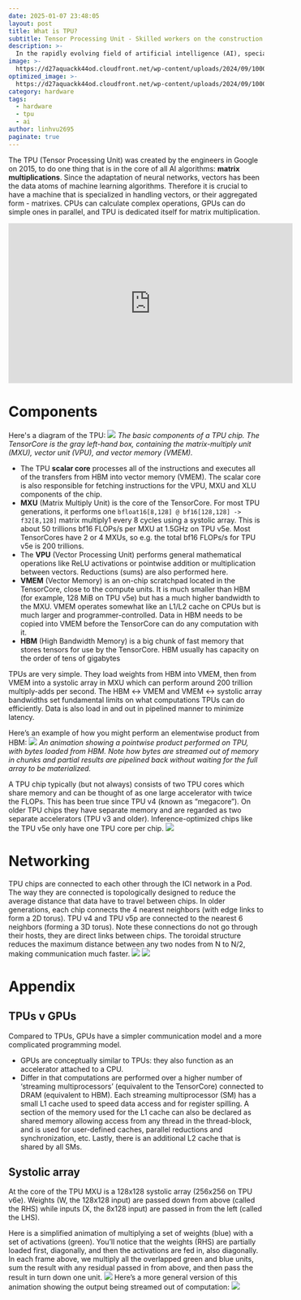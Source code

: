 ```yaml
---
date: 2025-01-07 23:48:05
layout: post
title: What is TPU?
subtitle: Tensor Processing Unit - Skilled workers on the construction sites of AI models
description: >-
  In the rapidly evolving field of artificial intelligence (AI), specialized hardware plays a crucial role. One such innovation is the TPU, an application-specific integrated circuit (ASIC) developed by Google to accelerate AI computations.
image: >-
  https://d27aquackk44od.cloudfront.net/wp-content/uploads/2024/09/10005034/EdgeIR-Image-Edge-Data-Center-1024x579.png
optimized_image: >-
  https://d27aquackk44od.cloudfront.net/wp-content/uploads/2024/09/10005034/EdgeIR-Image-Edge-Data-Center-1024x579.png
category: hardware
tags:
  - hardware
  - tpu
  - ai
author: linhvu2695
paginate: true
---
```

The TPU (Tensor Processing Unit) was created by the engineers in Google on 2015, to do one thing that is in the core of all AI algorithms: **matrix multiplications**. Since the adaptation of neural networks, vectors has been the data atoms of machine learning algorithms. Therefore it is crucial to have a machine that is specialized in handling vectors, or their aggregated form - matrixes. CPUs can calculate complex operations, GPUs can do simple ones in parallel, and TPU is dedicated itself for matrix multiplication.

<iframe width="560" height="315" src="https://www.youtube.com/embed/FsxthdQ_sL4?si=hTqImI5r5WNFwSXz" title="YouTube video player" frameborder="0" allow="accelerometer; autoplay; clipboard-write; encrypted-media; gyroscope; picture-in-picture; web-share" referrerpolicy="strict-origin-when-cross-origin" allowfullscreen></iframe>

# Components
Here's a diagram of the TPU:
<img src="https://res.cloudinary.com/dptj6j9y9/image/upload/v1738865242/tpu-chip_yj1gaf.png" />
*The basic components of a TPU chip. The TensorCore is the gray left-hand box, containing the matrix-multiply unit (MXU), vector unit (VPU), and vector memory (VMEM).*

* The TPU **scalar core** processes all of the instructions and executes all of the transfers from HBM into vector memory (VMEM). The scalar core is also responsible for fetching instructions for the VPU, MXU and XLU components of the chip. 
* **MXU** (Matrix Multiply Unit) is the core of the TensorCore. For most TPU generations, it performs one `bfloat16[8,128] @ bf16[128,128] -> f32[8,128]` matrix multiply1 every 8 cycles using a systolic array. This is about 50 trillions bf16 FLOPs/s per MXU at 1.5GHz on TPU v5e. Most TensorCores have 2 or 4 MXUs, so e.g. the total bf16 FLOPs/s for TPU v5e is 200 trillions.
* The **VPU** (Vector Processing Unit) performs general mathematical operations like ReLU activations or pointwise addition or multiplication between vectors. Reductions (sums) are also performed here. 
* **VMEM** (Vector Memory) is an on-chip scratchpad located in the TensorCore, close to the compute units. It is much smaller than HBM (for example, 128 MiB on TPU v5e) but has a much higher bandwidth to the MXU. VMEM operates somewhat like an L1/L2 cache on CPUs but is much larger and programmer-controlled. Data in HBM needs to be copied into VMEM before the TensorCore can do any computation with it.
* **HBM** (High Bandwidth Memory) is a big chunk of fast memory that stores tensors for use by the TensorCore. HBM usually has capacity on the order of tens of gigabytes 

TPUs are very simple. They load weights from HBM into VMEM, then from VMEM into a systolic array in MXU which can perform around 200 trillion multiply-adds per second. The HBM ↔ VMEM and VMEM ↔ systolic array bandwidths set fundamental limits on what computations TPUs can do efficiently. Data is also load in and out in pipelined manner to minimize latency.

Here’s an example of how you might perform an elementwise product from HBM:
<img src="https://res.cloudinary.com/dptj6j9y9/image/upload/v1738949221/pointwise-product_xken4v.gif">
*An animation showing a pointwise product performed on TPU, with bytes loaded from HBM. Note how bytes are streamed out of memory in chunks and partial results are pipelined back without waiting for the full array to be materialized.*

A TPU chip typically (but not always) consists of two TPU cores which share memory and can be thought of as one large accelerator with twice the FLOPs. This has been true since TPU v4 (known as “megacore”). On older TPU chips they have separate memory and are regarded as two separate accelerators (TPU v3 and older). Inference-optimized chips like the TPU v5e only have one TPU core per chip.
<img src="https://jax-ml.github.io/scaling-book/assets/img/cores.png">

# Networking
TPU chips are connected to each other through the ICI network in a Pod. The way they are connected is topologically designed to reduce the average distance that data have to travel between chips. In older generations, each chip connects the 4 nearest neighbors (with edge links to form a 2D torus). TPU v4 and TPU v5p are connected to the nearest 6 neighbors (forming a 3D torus). Note these connections do not go through their hosts, they are direct links between chips. The toroidal structure reduces the maximum distance between any two nodes from N to N/2, making communication much faster.
<img src="https://jax-ml.github.io/scaling-book/assets/img/ici-wraparound.png">
<img src="https://jax-ml.github.io/scaling-book/assets/img/tpu-rack.png">

# Appendix

## TPUs v GPUs
Compared to TPUs, GPUs have a simpler communication model and a more complicated programming model.
* GPUs are conceptually similar to TPUs: they also function as an accelerator attached to a CPU.
* Differ in that computations are performed over a higher number of ‘streaming multiprocessors’ (equivalent to the TensorCore) connected to DRAM (equivalent to HBM). Each streaming multiprocessor (SM) has a small L1 cache used to speed data access and for register spilling. A section of the memory used for the L1 cache can also be declared as shared memory allowing access from any thread in the thread-block, and is used for user-defined caches, parallel reductions and synchronization, etc. Lastly, there is an additional L2 cache that is shared by all SMs.

## Systolic array
At the core of the TPU MXU is a 128x128 systolic array (256x256 on TPU v6e). Weights (W, the 128x128 input) are passed down from above (called the RHS) while inputs (X, the 8x128 input) are passed in from the left (called the LHS). 

Here is a simplified animation of multiplying a set of weights (blue) with a set of activations (green). You’ll notice that the weights (RHS) are partially loaded first, diagonally, and then the activations are fed in, also diagonally. In each frame above, we multiply all the overlapped green and blue units, sum the result with any residual passed in from above, and then pass the result in turn down one unit.
<img src="https://res.cloudinary.com/dptj6j9y9/image/upload/v1738951264/systolic-array_tsrsvg.gif">
Here’s a more general version of this animation showing the output being streamed out of computation:
<img src="https://res.cloudinary.com/dptj6j9y9/image/upload/v1738951264/systolic-array2_qcajly.gif">
